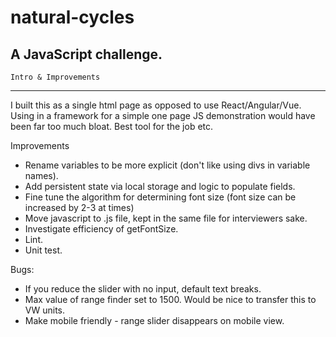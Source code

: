 # natural-cycles
A JavaScript challenge. 
-------------
    Intro & Improvements
-------------

I built this as a single html page as opposed to use React/Angular/Vue.
Using in a framework for a simple one page JS demonstration would have been far too much bloat.
Best tool for the job etc.

Improvements
  * Rename variables to be more explicit (don't like using divs in variable names).
  * Add persistent state via local storage and logic to populate fields.
  * Fine tune the algorithm for determining font size (font size can be increased by 2-3 at times)
  * Move javascript to .js file, kept in the same file for interviewers sake.
  * Investigate efficiency of getFontSize.
  * Lint.
  * Unit test.
  
Bugs:
  * If you reduce the slider with no input, default text breaks.
  * Max value of range finder set to 1500. Would be nice to transfer this to VW units.
  * Make mobile friendly - range slider disappears on mobile view.

